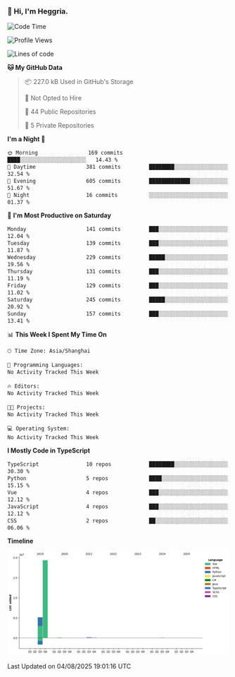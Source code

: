 ### 👋 Hi, I'm Heggria.

<!--START_SECTION:waka-->
![Code Time](http://img.shields.io/badge/Code%20Time-1%2C037%20hrs%2020%20mins-blue)

![Profile Views](http://img.shields.io/badge/Profile%20Views-0-blue)

![Lines of code](https://img.shields.io/badge/From%20Hello%20World%20I%27ve%20Written-24.8%20million%20lines%20of%20code-blue)

**🐱 My GitHub Data** 

> 📦 227.0 kB Used in GitHub's Storage 
 > 
> 🚫 Not Opted to Hire
 > 
> 📜 44 Public Repositories 
 > 
> 🔑 5 Private Repositories 
 > 
**I'm a Night 🦉** 

```text
🌞 Morning                169 commits         ████░░░░░░░░░░░░░░░░░░░░░   14.43 % 
🌆 Daytime                381 commits         ████████░░░░░░░░░░░░░░░░░   32.54 % 
🌃 Evening                605 commits         █████████████░░░░░░░░░░░░   51.67 % 
🌙 Night                  16 commits          ░░░░░░░░░░░░░░░░░░░░░░░░░   01.37 % 
```
📅 **I'm Most Productive on Saturday** 

```text
Monday                   141 commits         ███░░░░░░░░░░░░░░░░░░░░░░   12.04 % 
Tuesday                  139 commits         ███░░░░░░░░░░░░░░░░░░░░░░   11.87 % 
Wednesday                229 commits         █████░░░░░░░░░░░░░░░░░░░░   19.56 % 
Thursday                 131 commits         ███░░░░░░░░░░░░░░░░░░░░░░   11.19 % 
Friday                   129 commits         ███░░░░░░░░░░░░░░░░░░░░░░   11.02 % 
Saturday                 245 commits         █████░░░░░░░░░░░░░░░░░░░░   20.92 % 
Sunday                   157 commits         ███░░░░░░░░░░░░░░░░░░░░░░   13.41 % 
```


📊 **This Week I Spent My Time On** 

```text
🕑︎ Time Zone: Asia/Shanghai

💬 Programming Languages: 
No Activity Tracked This Week

🔥 Editors: 
No Activity Tracked This Week

🐱‍💻 Projects: 
No Activity Tracked This Week

💻 Operating System: 
No Activity Tracked This Week
```

**I Mostly Code in TypeScript** 

```text
TypeScript               10 repos            ████████░░░░░░░░░░░░░░░░░   30.30 % 
Python                   5 repos             ████░░░░░░░░░░░░░░░░░░░░░   15.15 % 
Vue                      4 repos             ███░░░░░░░░░░░░░░░░░░░░░░   12.12 % 
JavaScript               4 repos             ███░░░░░░░░░░░░░░░░░░░░░░   12.12 % 
CSS                      2 repos             ██░░░░░░░░░░░░░░░░░░░░░░░   06.06 % 
```



**Timeline**

![Lines of Code chart](https://raw.githubusercontent.com/heggria/heggria/main/assets/bar_graph.png)


 Last Updated on 04/08/2025 19:01:16 UTC
<!--END_SECTION:waka-->
